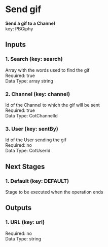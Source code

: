 # Send gif  
**Send a gif to a Channel**  
key: PBGiphy  
## Inputs  
### 1. Search (key: search)  
Array with the words used to find the gif  
Required: true  
Data Type: array string  
### 2. Channel (key: channel)  
Id of the Channel to which the gif will be sent  
Required: true  
Data Type: CotChannelId   
### 3. User (key: sentBy)  
Id of the User sending the gif  
Required: no  
Data Type: CotUserId   
## Next Stages  
### 1. Default (key: DEFAULT)  
Stage to be executed when the operation ends  
## Outputs  
### 1. URL (key: url)  
  
Required: no  
Data Type: string 